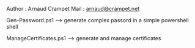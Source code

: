 Author : Arnaud Crampet 
Mail   : arnaud@crampet.net

Gen-Password.ps1	      --> generate complex passord in a simple powershell shell 

ManageCertificates.ps1  --> generate and manage certificates
